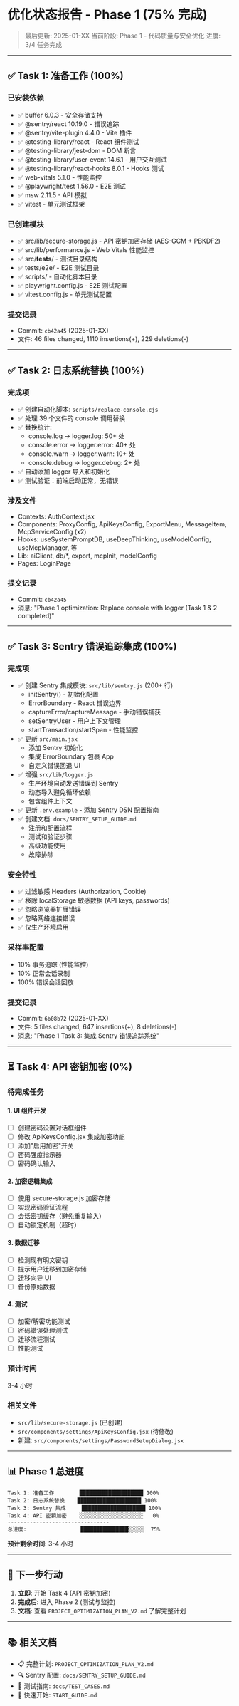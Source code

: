 # 优化状态报告 - Phase 1 (75% 完成)

> 最后更新: 2025-01-XX
> 当前阶段: Phase 1 - 代码质量与安全优化
> 进度: 3/4 任务完成

---

## ✅ Task 1: 准备工作 (100%)

### 已安装依赖
- ✅ buffer 6.0.3 - 安全存储支持
- ✅ @sentry/react 10.19.0 - 错误追踪
- ✅ @sentry/vite-plugin 4.4.0 - Vite 插件
- ✅ @testing-library/react - React 组件测试
- ✅ @testing-library/jest-dom - DOM 断言
- ✅ @testing-library/user-event 14.6.1 - 用户交互测试
- ✅ @testing-library/react-hooks 8.0.1 - Hooks 测试
- ✅ web-vitals 5.1.0 - 性能监控
- ✅ @playwright/test 1.56.0 - E2E 测试
- ✅ msw 2.11.5 - API 模拟
- ✅ vitest - 单元测试框架

### 已创建模块
- ✅ src/lib/secure-storage.js - API 密钥加密存储 (AES-GCM + PBKDF2)
- ✅ src/lib/performance.js - Web Vitals 性能监控
- ✅ src/__tests__/ - 测试目录结构
- ✅ tests/e2e/ - E2E 测试目录
- ✅ scripts/ - 自动化脚本目录
- ✅ playwright.config.js - E2E 测试配置
- ✅ vitest.config.js - 单元测试配置

### 提交记录
- Commit: `cb42a45` (2025-01-XX)
- 文件: 46 files changed, 1110 insertions(+), 229 deletions(-)

---

## ✅ Task 2: 日志系统替换 (100%)

### 完成项
- ✅ 创建自动化脚本: `scripts/replace-console.cjs`
- ✅ 处理 39 个文件的 console 调用替换
- ✅ 替换统计:
  - console.log → logger.log: 50+ 处
  - console.error → logger.error: 40+ 处
  - console.warn → logger.warn: 10+ 处
  - console.debug → logger.debug: 2+ 处
- ✅ 自动添加 logger 导入和初始化
- ✅ 测试验证：前端启动正常，无错误

### 涉及文件
- Contexts: AuthContext.jsx
- Components: ProxyConfig, ApiKeysConfig, ExportMenu, MessageItem, McpServiceConfig (x2)
- Hooks: useSystemPromptDB, useDeepThinking, useModelConfig, useMcpManager, 等
- Lib: aiClient, db/*, export, mcpInit, modelConfig
- Pages: LoginPage

### 提交记录
- Commit: `cb42a45`
- 消息: "Phase 1 optimization: Replace console with logger (Task 1 & 2 completed)"

---

## ✅ Task 3: Sentry 错误追踪集成 (100%)

### 完成项
- ✅ 创建 Sentry 集成模块: `src/lib/sentry.js` (200+ 行)
  - initSentry() - 初始化配置
  - ErrorBoundary - React 错误边界
  - captureError/captureMessage - 手动错误捕获
  - setSentryUser - 用户上下文管理
  - startTransaction/startSpan - 性能监控
- ✅ 更新 `src/main.jsx`
  - 添加 Sentry 初始化
  - 集成 ErrorBoundary 包裹 App
  - 自定义错误回退 UI
- ✅ 增强 `src/lib/logger.js`
  - 生产环境自动发送错误到 Sentry
  - 动态导入避免循环依赖
  - 包含组件上下文
- ✅ 更新 `.env.example` - 添加 Sentry DSN 配置指南
- ✅ 创建文档: `docs/SENTRY_SETUP_GUIDE.md`
  - 注册和配置流程
  - 测试和验证步骤
  - 高级功能使用
  - 故障排除

### 安全特性
- ✅ 过滤敏感 Headers (Authorization, Cookie)
- ✅ 移除 localStorage 敏感数据 (API keys, passwords)
- ✅ 忽略浏览器扩展错误
- ✅ 忽略网络连接错误
- ✅ 仅生产环境启用

### 采样率配置
- 10% 事务追踪 (性能监控)
- 10% 正常会话录制
- 100% 错误会话回放

### 提交记录
- Commit: `6b08b72` (2025-01-XX)
- 文件: 5 files changed, 647 insertions(+), 8 deletions(-)
- 消息: "Phase 1 Task 3: 集成 Sentry 错误追踪系统"

---

## ⏳ Task 4: API 密钥加密 (0%)

### 待完成任务

#### 1. UI 组件开发
- [ ] 创建密码设置对话框组件
- [ ] 修改 ApiKeysConfig.jsx 集成加密功能
- [ ] 添加"启用加密"开关
- [ ] 密码强度指示器
- [ ] 密码确认输入

#### 2. 加密逻辑集成
- [ ] 使用 secure-storage.js 加密存储
- [ ] 实现密码验证流程
- [ ] 会话密钥缓存（避免重复输入）
- [ ] 自动锁定机制（超时）

#### 3. 数据迁移
- [ ] 检测现有明文密钥
- [ ] 提示用户迁移到加密存储
- [ ] 迁移向导 UI
- [ ] 备份原始数据

#### 4. 测试
- [ ] 加密/解密功能测试
- [ ] 密码错误处理测试
- [ ] 迁移流程测试
- [ ] 性能测试

### 预计时间
3-4 小时

### 相关文件
- `src/lib/secure-storage.js` (已创建)
- `src/components/settings/ApiKeysConfig.jsx` (待修改)
- 新建: `src/components/settings/PasswordSetupDialog.jsx`

---

## 📊 Phase 1 总进度

```
Task 1: 准备工作        ████████████████████ 100%
Task 2: 日志系统替换    ████████████████████ 100%
Task 3: Sentry 集成     ████████████████████ 100%
Task 4: API 密钥加密    ░░░░░░░░░░░░░░░░░░░░   0%
--------------------------------
总进度:                 ███████████████░░░░░  75%
```

**预计剩余时间**: 3-4 小时

---

## 🎯 下一步行动

1. **立即**: 开始 Task 4 (API 密钥加密)
2. **完成后**: 进入 Phase 2 (测试与监控)
3. **文档**: 查看 `PROJECT_OPTIMIZATION_PLAN_V2.md` 了解完整计划

---

## 📚 相关文档

- 📋 完整计划: `PROJECT_OPTIMIZATION_PLAN_V2.md`
- 🔍 Sentry 配置: `docs/SENTRY_SETUP_GUIDE.md`
- 🧪 测试指南: `docs/TEST_CASES.md`
- 🚀 快速开始: `START_GUIDE.md`
